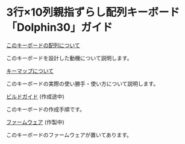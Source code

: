 # 3行×10列親指ずらし配列キーボード「Dolphin30」ガイド
[このキーボードの配列について](layout.md)

このキーボードを設計した動機について説明します。

[キーマップについて](keymap.md)

このキーボードの実際の使い勝手・使い方について説明します。


[ビルドガイド](build.md) (作成途中)

このキーボードの作成手順です。

[ファームウェア](firmware.md) (作製中)

このキーボードのファームウェアが置いてあります。
